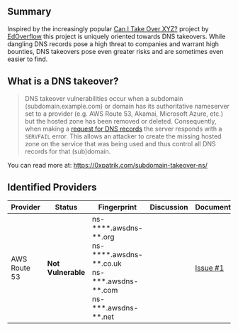 ## Summary

Inspired by the increasingly popular <a href='https://github.com/EdOverflow/can-i-take-over-xyz' target="_blank">Can I Take Over XYZ?</a> project by <a href='https://github.com/EdOverflow/' target="_blank">EdOverflow</a> this project is uniquely oriented towards DNS takeovers. While dangling DNS records pose a high threat to companies and warrant high bounties, DNS takeovers pose even greater risks and are sometimes even easier to find.

## What is a DNS takeover?

> DNS takeover vulnerabilities occur when a subdomain (subdomain.example.com) or domain has its authoritative nameserver set to a provider (e.g. AWS Route 53, Akamai, Microsoft Azure, etc.) but the hosted zone has been removed or deleted. Consequently, when making a <a href="https://www.diggui.com/#type=A&hostname=github.technology&nameserver=public&public=8.8.8.8&specify=&clientsubnet=&tcp=def&transport=def&mapped=def&nssearch=def&trace=def&recurse=def&edns=def&dnssec=def&subnet=def&cookie=def&all=def&cmd=def&question=def&answer=def&authority=def&additional=def&comments=def&stats=def&multiline=def&short=def&colorize=on" target="_blank">request for DNS records</a> the server responds with a `SERVFAIL` error. This allows an attacker to create the missing hosted zone on the service that was being used and thus control all DNS records for that (sub)domain. <!--For example, if subdomain.example.com was pointing to a GitHub page and the user decided to delete their GitHub page, an attacker can now create a GitHub page, add a CNAME file containing subdomain.example.com, and claim subdomain.example.com.-->

You can read more at: https://0xpatrik.com/subdomain-takeover-ns/

## Identified Providers
Provider                                        | Status         | Fingerprint                                                             | Discussion                                                    | Documentation
--------------------------------------------- | -------------- | ----------------------------------------------------------------------- | ------------------------------------------------------------- | -------------------------------------------------------------------------------------------------------------------------------------------
AWS Route 53 | **Not Vulnerable** | ns-\*\*\*\*.awsdns-\*\*.org<br>ns-\*\*\*\*.awsdns-\*\*.co.uk<br>ns-\*\*\*.awsdns-\*\*.com<br>ns-\*\*\*.awsdns-\*\*.net | | <a href="https://github.com/libertalialtd/can-i-take-over-dns/issues/1" target="_blank">Issue #1</a>
